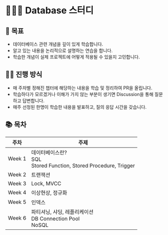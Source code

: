 # 🧑🏻‍💻 Database 스터디

## 🎯 목표
- 데이터베이스 관련 개념을 깊이 있게 학습합니다.
- 알고 있는 내용을 논리적으로 설명하는 연습을 합니다.
- 학습한 개념이 실제 프로젝트에 어떻게 적용될 수 있을지 고민합니다.

## 🏄🏻 진행 방식
- 매 주차별 정해진 챕터에 해당하는 내용을 학습 및 정리하여 PR을 올립니다.
- 학습하다가 모르겠거나 이해가 가지 않는 부분이 생기면 Discussion을 통해 질문하고 답변합니다.
- 매주 선정된 한명이 학습한 내용을 발표하고, 질의 응답 시간을 갖습니다.

## 📚 목차
|주차|주제|
|---|---|
|Week 1|데이터베이스란?<br>SQL<br>Stored Function, Stored Procedure, Trigger|
|Week 2|트랜잭션|
|Week 3|Lock, MVCC|
|Week 4|이상현상, 정규화|
|Week 5|인덱스|
|Week 6|파티셔닝, 샤딩, 레플리케이션<br>DB Connection Pool<br>NoSQL|
